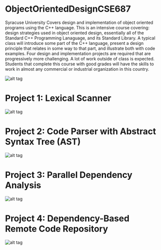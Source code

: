 # ObjectOrientedDesignCSE687
Syracuse University
Covers design and implementation of object oriented programs using the C++ language. This is an intensive course covering: design strategies used in object oriented design, essentially all of the Standard C++ Programming Lanaguage, and its Standard Library. A typical class will introduce some part of the C++ language, present a design principle that relates in some way to that part, and illustrate both with code examples. Four design and implementation projects are required that are progressively more challenging. A lot of work outside of class is expected. Students that complete this course with good grades will have the skills to work in almost any commercial or industrial organization in this country.


![alt tag](https://cloud.githubusercontent.com/assets/7700267/25068963/b2a7dc46-2240-11e7-9f34-fbb1b25f01f7.png)

# Project 1: Lexical Scanner
![alt tag](https://cloud.githubusercontent.com/assets/7700267/25068965/b2ad26f6-2240-11e7-9693-efbc46e7d2e7.png)

# Project 2: Code Parser with Abstract Syntax Tree (AST)
![alt tag](https://cloud.githubusercontent.com/assets/7700267/25068964/b2a98dfc-2240-11e7-9579-dd5c1ce5d57c.png)

# Project 3: Parallel Dependency Analysis
![alt tag](https://cloud.githubusercontent.com/assets/7700267/25068962/b2a7463c-2240-11e7-9463-71436a8bd836.png)

# Project 4: Dependency-Based Remote Code Repository
![alt tag](https://cloud.githubusercontent.com/assets/7700267/25068961/b2a70884-2240-11e7-849c-4e79af4a06bd.png)
